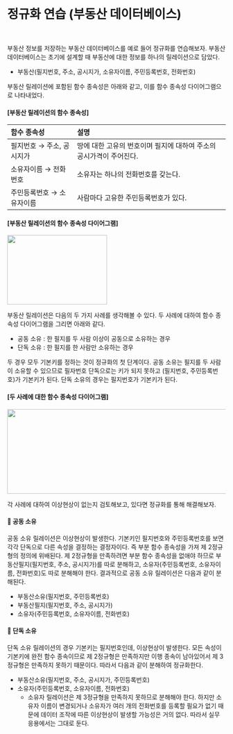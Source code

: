 # 정규화 연습 (부동산 데이터베이스)
<br/>

부동산 정보를 저장하는 부동산 데이터베이스를 예로 들어 정규화를 연습해보자. 부동산 데이터베이스는 초기에 설계할 때 부동산에 대한 정보를 하나의 릴레이션으로 담았다.
- 부동산(필지번호, 주소, 공시지가, 소유자이름, 주민등록번호, 전화번호)

부동산 릴레이션에 포함된 함수 종속성은 아래와 같고, 이를 함수 종속성 다이어그램으로 나타내었다.

#### [부동산 릴레이션의 함수 종속성]
|함수 종속성|설명|
|:---|:---|
|필지번호 → 주소, 공시지가|땅에 대한 고유의 번호이며 필지에 대하여 주소의 공시가격이 주어진다.|
|소유자이름 → 전화번호|소유자는 하나의 전화번호를 갖는다.|
|주민등록번호 → 소유자이름|사람마다 고유한 주민등록번호가 있다.|

#### [부동산 릴레이션의 함수 종속성 다이어그램]
<img src="https://github.com/silxbro/cs-study/assets/142463332/60d9004a-cdb4-445b-ae82-c029b2fa9693" width="230" height="160"/><br/>

부동산 릴레이션은 다음의 두 가지 사례를 생각해볼 수 있다. 두 사례에 대하여 함수 종속성 다이어그램을 그리면 아래와 같다.
- 공동 소유 : 한 필지를 두 사람 이상이 공동으로 소유하는 경우
- 단독 소유 : 한 필지를 한 사람만 소유하는 경우

두 경우 모두 기본키를 정하는 것이 정규화의 첫 단계이다.
공동 소유는 필지를 두 사람이 소유할 수 있으므로 필자번호 단독으로는 키가 되지 못하고 (필지번호, 주민등록번호)가 기본키가 된다.
단독 소유의 경우는 필지번호가 기본키가 된다.

#### [두 사례에 대한 함수 종속성 다이어그램]
<img src="https://github.com/silxbro/cs-study/assets/142463332/462894d7-6395-438d-bc0f-b98a83153285" width="525" height="195"/><br/>

각 사례에 대하여 이상현상이 없는지 검토해보고, 있다면 정규화를 통해 해결해보자.

#### 🔳 공동 소유
공동 소유 릴레이션은 이상현상이 발생한다. 기본키인 필지번호와 주민등록번호를 보면 각각 단독으로 다른 속성을 결정하는 결정자이다.
즉 부분 함수 종속성을 가져 제 2정규형의 정의에 위배된다.
제 2정규형을 만족하려면 부분 함수 종속성을 없애야 하므로 부동산필지(필지번호, 주소, 공시지가)를 따로 분해하고, 소유자(주민등록번호, 소유자이름, 전화번호)도 따로 분해해야 한다.
결과적으로 공동 소유 릴레이션은 다음과 같이 분해된다.
- 부동산소유(필지번호, 주민등록번호)
- 부동산필지(필지번호, 주소, 공시지가)
- 소유자(주민등록번호, 소유자이름, 전화번호)

#### 🔳 단독 소유
단독 소유 릴레이션의 경우 기본키는 필지번호인데, 이상현상이 발생한다.
모든 속성이 기본키에 완전 함수 종속이므로 제 2정규형은 만족하지만 이행 종속이 남아있어서 제 3정규형은 만족하지 못하기 때문이다. 따라서 다음과 같이 분해하여 정규화한다.
- 부동산소유(필지번호, 주소, 공시지가, 주민등록번호)
- 소유자(주민등록번호, 소유자이름, 전화번호)
    - 소유자 릴레이션은 제 3정규형을 만족하지 못하므로 분해해야 한다.
      하지만 소유자 이름이 변경되거나 소유자가 여러 개의 전화번호를 등록할 필요가 없기 때문에 데이터 조작에 따른 이상현상이 발생할 가능성은 거의 없다.
      따라서 실무 응용에서는 그대로 둔다.